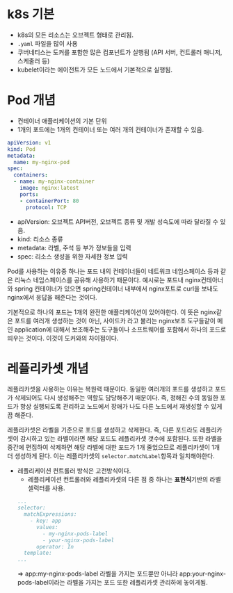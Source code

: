 # k8s 기본
- k8s의 모든 리소스는 오브젝트 형태로 관리됨.
- `.yaml` 파일을 많이 사용
- 쿠버네티스는 도커를 포함한 많은 컴포넌트가 실행됨 (API 서버, 컨트롤러 매니저, 스케줄러 등)
- kubelet이라는 에이전트가 모든 노드에서 기본적으로 실행됨. 

# Pod 개념
- 컨테이너 애플리케이션의 기본 단위
- 1개의 포드에는 1개의 컨테이너 또는 여러 개의 컨테이너가 존재할 수 있음.

```yaml
apiVersion: v1
kind: Pod
metadata:
  name: my-nginx-pod
spec:
  containers:
  - name: my-nginx-container
    image: nginx:latest
    ports:
    - containerPort: 80
      protocol: TCP
```

- apiVersion: 오브젝트 API버전, 오브젝트 종류 및 개발 성숙도에 따라 달라질 수 있음.
- kind: 리소스 종류 
- metadata: 라벨, 주석 등 부가 정보들을 입력
- spec: 리소스 생성을 위한 자세한 정보 입력

Pod를 사용하는 이유중 하나는 포드 내의 컨테이너들이 네트워크 네임스페이스 등과 같은 리눅스 네임스페이스를 공유해 사용하기 때문이다. 예시로는 포드내 nginx컨테아너와 spring 컨테이너가 있으면 spring컨테이너 내부에서 nginx포트로 curl을 보내도 nginx에서 응답을 해준다는 것이다.

기본적으로 하나의 포드는 1개의 완전한 애플리케이션이 있어야한다.
이 뜻은 nginx같은 포드를 여러개 생성하는 것이 아닌, 사이드카 라고 불리는 nginx보조 도구들같이 메인 application에 대해서 보조해주는 도구들이나 소프트웨어를 포함해서 하나의 포드로 띄우는 것이다. 이것이 도커와의 차이점이다.

# 레플리카셋 개념

레플리카셋을 사용하는 이유는 복원력 때문이다.
동일한 여러개의 포드를 생성하고 포드가 삭제되어도 다시 생성해주는 역할도 담당해주기 때문이다.
즉, 정해진 수의 동일한 포드가 항상 실행되도록 관리하고 노드에서 장애가 나도 다른 노드에서 재생성할 수 있게끔 해준다.

레플리카셋은 라벨을 기준으로 포드를 생성하고 삭제한다.
즉, 다른 포드라도 레플리카셋이 감시하고 있는 라벨이라면 해당 포드도 레플리카셋 갯수에 포함된다. 또한 라벨을 중간에 편집하여 삭제하면 해당 라벨에 대한 포드가 1개 줄었으므로 레플리카셋이 1개 더 생성하게 된다. 이는 레플리카셋의 `selector.matchLabel`항목과 일치해야한다.

- 레플리케이션 컨트롤러 방식은 고전방식이다.
  - 레플리케이션 컨트롤러와 레플리카셋의 다른 점 중 하나는 **표현식**기반의 라벨 셀럭터를 사용.
  ```yaml
  ...
  selector:
    matchExpressions:
      - key: app
        values:
          - my-nginx-pods-label
          - your-nginx-pods-label
        operator: In
    template:
  ...
  ```
  => app:my-nginx-pods-label 라벨을 가지는 포드뿐만 아니라 app:your-nginx-pods-label이라는 라벨을 가지는 포드 또한 레플리카셋 관리하에 놓이게됨.







